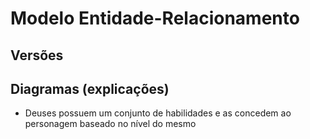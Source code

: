 # Modelo Entidade-Relacionamento

## Versões

## Diagramas (explicações)
- Deuses possuem um conjunto de habilidades e as concedem ao personagem baseado no nível do mesmo


